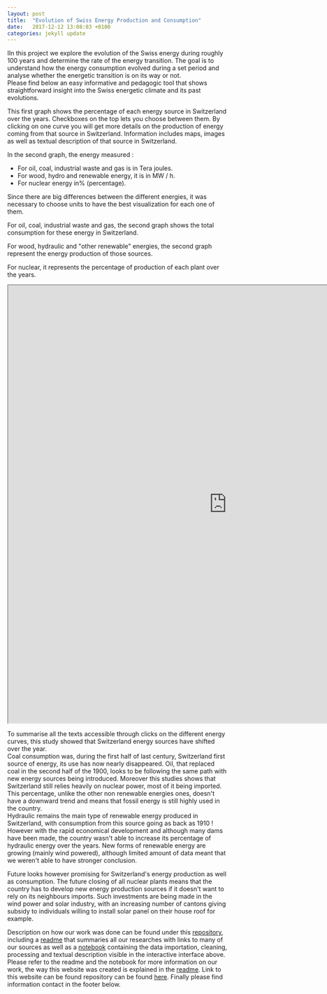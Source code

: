 ```yaml
---
layout: post
title:  "Evolution of Swiss Energy Production and Consumption"
date:   2017-12-12 13:08:03 +0100
categories: jekyll update
---
```

IIn this project we explore the evolution of the Swiss energy during roughly 100 years and determine the rate of the energy transition. The goal is to understand how the energy consumption evolved during a set period and analyse whether the energetic transition is on its way or not. <br>Please find below an easy informative and pedagogic tool that shows straightforward insight into the Swiss energetic climate and its past evolutions. 

This first graph shows the percentage of each energy source in Switzerland over the years. Checkboxes on the top lets you choose between them. By clicking on one curve you will get more details on the production of energy coming from that source in Switzerland. Information includes maps, images as well as textual description of that source in Switzerland.  <br>

In the second graph, the energy measured :

- For oil, coal, industrial waste and gas is in Tera joules. 
- For wood, hydro and renewable energy, it is in MW / h.
- For nuclear energy in% (percentage).

Since there are big differences between the different energies, it was necessary to choose units to have the best visualization for each one of them.

For oil, coal, industrial waste and gas, the second graph shows the total consumption for these energy in Switzerland.

For wood, hydraulic and "other renewable" energies, the second graph represent the energy production of those sources.

For nuclear, it represents the percentage of production of each plant over the years.

<iframe title="ADA project iframe" src="https://rawgit.com/IsaacLeimgruber/ADA_labs_repo/master/Project/TestWebsite/template/index.html" width="1000" height="1000">
  <p>Your browser does not support iframes.</p>
</iframe>

To summarise all the texts accessible through clicks on the different energy curves, this study showed that Switzerland energy sources have shifted over the year. <br>Coal consumption was, during the first half of last century, Switzerland first source of energy, its use has now nearly disappeared. Oil, that replaced coal in the second half of the 1900, looks to be following the same path with new energy sources being introduced. Moreover this studies shows that Switzerland still relies heavily on nuclear power, most of it being imported. This percentage, unlike the other non renewable energies ones, doesn't have a downward trend and means that fossil energy is still highly used in the country. <br>Hydraulic remains the main type of renewable energy produced in Switzerland, with consumption from this source going as back as 1910 ! However with the rapid economical development and although many  dams have been made, the country wasn't able to increase its percentage of hydraulic energy over the years. New forms of renewable energy are growing (mainly wind powered), although limited amount of data meant that we weren't able to have stronger conclusion.<br>

Future looks however promising for Switzerland's energy production as well as consumption. The future closing of all nuclear plants means that the country has to develop new energy production sources if it doesn't want to rely on its neighbours imports. Such investments are being made in the wind power and solar industry, with an increasing number of cantons giving subsidy to individuals willing to install solar panel on their house roof for example.

Description on how our work was done can be found under this [repository](https://github.com/IsaacLeimgruber/ADA_labs_repo/blob/master/Project/), including a [readme](https://github.com/IsaacLeimgruber/ADA_labs_repo/blob/master/Project/README.md) that summaries all our researches with links to many of our sources as well as a [notebook](https://github.com/IsaacLeimgruber/ADA_labs_repo/blob/master/Project/Project_Final.ipynb) containing the data importation, cleaning, processing and textual description visible in the interactive interface above. Please refer to the readme and the notebook for more information on our work, the way this website was created is explained in the [readme](https://github.com/IsaacLeimgruber/ADA_labs_repo/blob/master/Project/README.md). Link to this website can be found repository can be found [here](https://github.com/charlesthiebaut/charlesthiebaut.github.io). Finally please find information contact in the footer below.
